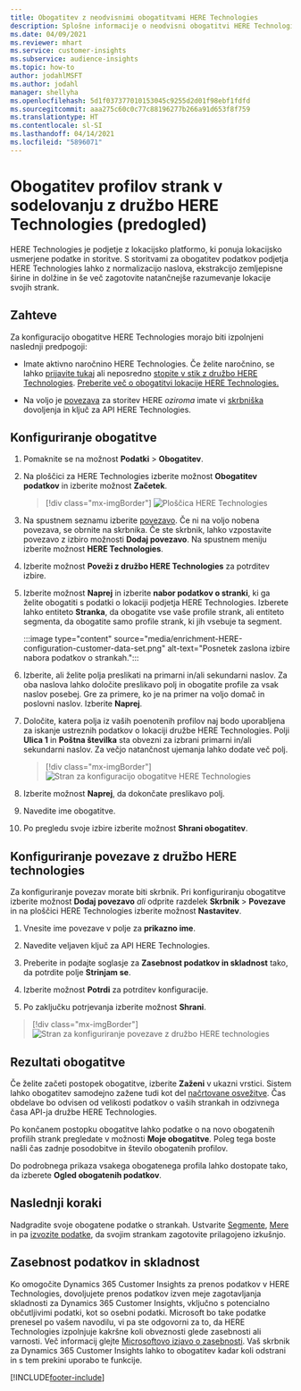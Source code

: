 ```yaml
---
title: Obogatitev z neodvisnimi obogatitvami HERE Technologies
description: Splošne informacije o neodvisni obogatitvi HERE Technologies.
ms.date: 04/09/2021
ms.reviewer: mhart
ms.service: customer-insights
ms.subservice: audience-insights
ms.topic: how-to
author: jodahlMSFT
ms.author: jodahl
manager: shellyha
ms.openlocfilehash: 5d1f037377010153045c9255d2d01f98ebf1fdfd
ms.sourcegitcommit: aaa275c60c0c77c88196277b266a91d653f8f759
ms.translationtype: HT
ms.contentlocale: sl-SI
ms.lasthandoff: 04/14/2021
ms.locfileid: "5896071"
---
```

# <a name="enrichment-of-customer-profiles-with-here-technologies-preview"></a>Obogatitev profilov strank v sodelovanju z družbo HERE Technologies (predogled)

HERE Technologies je podjetje z lokacijsko platformo, ki ponuja lokacijsko usmerjene podatke in storitve. S storitvami za obogatitev podatkov podjetja HERE Technologies lahko z normalizacijo naslova, ekstrakcijo zemljepisne širine in dolžine in še več zagotovite natančnejše razumevanje lokacije svojih strank.

## <a name="prerequisites"></a>Zahteve

Za konfiguracijo obogatitve HERE Technologies morajo biti izpolnjeni naslednji predpogoji:

- Imate aktivno naročnino HERE Technologies. Če želite naročnino, se lahko [prijavite tukaj](https://developer.here.com/sign-up?utm_medium=referral&utm_source=Microsoft-Dynamics-CI&create=Freemium-Basic) ali neposredno [stopite v stik z družbo HERE Technologies](https://developer.here.com/help?utm_medium=referral&utm_source=Microsoft-Dynamics-CI#how-can-we-help-you). [Preberite več o obogatitvi lokacije HERE Technologies.](https://developer.here.com/location-enrichment?cid=Dev-MicrosoftDynamics-DB-0-Dev-&utm_source=MicrosoftDynamics&utm_medium=referral&utm_campaign=Online_Dev_ReferralMicrosoft)

- Na voljo je [povezava](connections.md) za storitev HERE *oziroma* imate vi [skrbniška](permissions.md#administrator) dovoljenja in ključ za API HERE Technologies.

## <a name="configure-the-enrichment"></a>Konfiguriranje obogatitve

1. Pomaknite se na možnost **Podatki** > **Obogatitev**. 

1. Na ploščici za HERE Technologies izberite možnost **Obogatitev podatkov** in izberite možnost **Začetek**.

   > [!div class="mx-imgBorder"]
   > ![Ploščica HERE Technologies](media/HERE-tile.png "Ploščica HERE Technologies")

1. Na spustnem seznamu izberite [povezavo](connections.md). Če ni na voljo nobena povezava, se obrnite na skrbnika. Če ste skrbnik, lahko vzpostavite povezavo z izbiro možnosti **Dodaj povezavo**. Na spustnem meniju izberite možnost **HERE Technologies**. 

1. Izberite možnost **Poveži z družbo HERE Technologies** za potrditev izbire.

1.  Izberite možnost **Naprej** in izberite **nabor podatkov o stranki**, ki ga želite obogatiti s podatki o lokaciji podjetja HERE Technologies. Izberete lahko entiteto **Stranka**, da obogatite vse vaše profile strank, ali entiteto segmenta, da obogatite samo profile strank, ki jih vsebuje ta segment.

    :::image type="content" source="media/enrichment-HERE-configuration-customer-data-set.png" alt-text="Posnetek zaslona izbire nabora podatkov o strankah.":::

1. Izberite, ali želite polja preslikati na primarni in/ali sekundarni naslov. Za oba naslova lahko določite preslikavo polj in obogatite profile za vsak naslov posebej. Gre za primere, ko je na primer na voljo domač in poslovni naslov. Izberite **Naprej**.

1. Določite, katera polja iz vaših poenotenih profilov naj bodo uporabljena za iskanje ustreznih podatkov o lokaciji družbe HERE Technologies. Polji **Ulica 1** in **Poštna številka** sta obvezni za izbrani primarni in/ali sekundarni naslov. Za večjo natančnost ujemanja lahko dodate več polj.

   > [!div class="mx-imgBorder"]
   > ![Stran za konfiguracijo obogatitve HERE Technologies](media/enrichment-HERE-configuration.png "Stran za konfiguracijo obogatitve HERE Technologies")

1. Izberite možnost **Naprej**, da dokončate preslikavo polj.

1. Navedite ime obogatitve. 

1. Po pregledu svoje izbire izberite možnost **Shrani obogatitev**.

## <a name="configure-the-connection-for-here-technologies"></a>Konfiguriranje povezave z družbo HERE technologies 

Za konfiguriranje povezav morate biti skrbnik. Pri konfiguriranju obogatitve izberite možnost **Dodaj povezavo** *ali* odprite razdelek **Skrbnik** > **Povezave** in na ploščici HERE Technologies izberite možnost **Nastavitev**.

1. Vnesite ime povezave v polje za **prikazno ime**.

1. Navedite veljaven ključ za API HERE Technologies.

1. Preberite in podajte soglasje za **Zasebnost podatkov in skladnost** tako, da potrdite polje **Strinjam se**.

1. Izberite možnost **Potrdi** za potrditev konfiguracije.

1. Po zaključku potrjevanja izberite možnost **Shrani**.

> [!div class="mx-imgBorder"]
   > ![Stran za konfiguriranje povezave z družbo HERE technologies](media/enrichment-HERE-connection.png "Stran za konfiguriranje povezave z družbo HERE technologies")

## <a name="enrichment-results"></a>Rezultati obogatitve

Če želite začeti postopek obogatitve, izberite **Zaženi** v ukazni vrstici. Sistem lahko obogatitev samodejno zažene tudi kot del [načrtovane osvežitve](system.md#schedule-tab). Čas obdelave bo odvisen od velikosti podatkov o vaših strankah in odzivnega časa API-ja družbe HERE Technologies.

Po končanem postopku obogatitve lahko podatke o na novo obogatenih profilih strank pregledate v možnosti **Moje obogatitve**. Poleg tega boste našli čas zadnje posodobitve in število obogatenih profilov.

Do podrobnega prikaza vsakega obogatenega profila lahko dostopate tako, da izberete **Ogled obogatenih podatkov**.

## <a name="next-steps"></a>Naslednji koraki

Nadgradite svoje obogatene podatke o strankah. Ustvarite [Segmente](segments.md), [Mere](measures.md) in pa [izvozite podatke](export-destinations.md), da svojim strankam zagotovite prilagojeno izkušnjo.

## <a name="data-privacy-and-compliance"></a>Zasebnost podatkov in skladnost

Ko omogočite Dynamics 365 Customer Insights za prenos podatkov v HERE Technologies, dovoljujete prenos podatkov izven meje zagotavljanja skladnosti za Dynamics 365 Customer Insights, vključno s potencialno občutljivimi podatki, kot so osebni podatki. Microsoft bo take podatke prenesel po vašem navodilu, vi pa ste odgovorni za to, da HERE Technologies izpolnjuje kakršne koli obveznosti glede zasebnosti ali varnosti. Več informacij glejte [Microsoftovo izjavo o zasebnosti](https://go.microsoft.com/fwlink/?linkid=396732).
Vaš skrbnik za Dynamics 365 Customer Insights lahko to obogatitev kadar koli odstrani in s tem prekini uporabo te funkcije.


[!INCLUDE[footer-include](../includes/footer-banner.md)]
